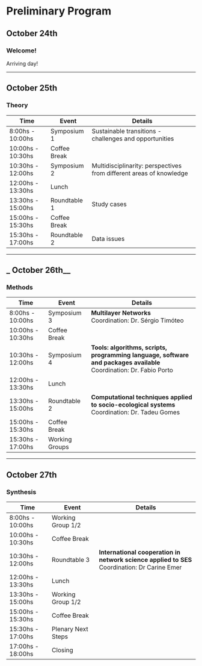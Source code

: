 # Preliminary Program

## __October 24th__

### Welcome!

Arriving day!

---

## __October 25th__

### Theory

| Time | Event | Details |
|---|---|---|
| 8:00hs - 10:00hs | Symposium 1 | Sustainable transitions - challenges and opportunities|
| 10:00hs - 10:30hs | Coffee Break |  |
| 10:30hs - 12:00hs | Symposium 2  | Multidisciplinarity: perspectives from different areas of knowledge||
| 12:00hs - 13:30hs | Lunch |
| 13:30hs - 15:00hs | Roundtable 1 | Study cases
| 15:00hs - 15:30hs | Coffee Break  | 
| 15:30hs - 17:00hs | Roundtable 2 | Data issues

---

## _ October 26th__

### Methods

| Time | Event | Details |
|---|---|---|
| 8:00hs - 10:00hs | Symposium 3 | __Multilayer Networks__<br>Coordination: Dr. Sérgio Timóteo |
| 10:00hs - 10:30hs | Coffee Break |  |
| 10:30hs - 12:00hs | Symposium 4  | __Tools: algorithms, scripts, programming language, software and packages available__<br>Coordination: Dr. Fabio Porto |
| 12:00hs - 13:30hs | Lunch |
| 13:30hs - 15:00hs | Roundtable 2 | __Computational techniques applied to socio-ecological systems__<br>Coordination: Dr. Tadeu Gomes |
| 15:00hs - 15:30hs | Coffee Break  |  |
| 15:30hs - 17:00hs | Working Groups | 

---

## __October 27th__

### Synthesis

| Time | Event | Details |
|---|---|---|
| 8:00hs - 10:00hs | Working Group 1/2 |  |
| 10:00hs - 10:30hs | Coffee Break |  |
| 10:30hs - 12:00hs | Roundtable 3  | __International cooperation in network science applied to SES__<br>Coordination: Dr Carine Emer|
| 12:00hs - 13:30hs | Lunch |
| 13:30hs - 15:00hs | Working Group 1/2 |  |
| 15:00hs - 15:30hs | Coffee Break  |  |
| 15:30hs - 17:00hs | Plenary Next Steps |  |
| 17:00hs - 18:00hs | Closing |  |
